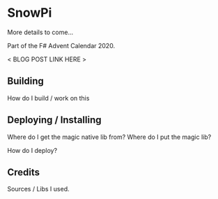 # SnowPi

More details to come...

Part of the F# Advent Calendar 2020.

< BLOG POST LINK HERE >

## Building

How do I build / work on this

## Deploying / Installing

Where do I get the magic native lib from?
Where do I put the magic lib?

How do I deploy?

## Credits

Sources / Libs I used.

